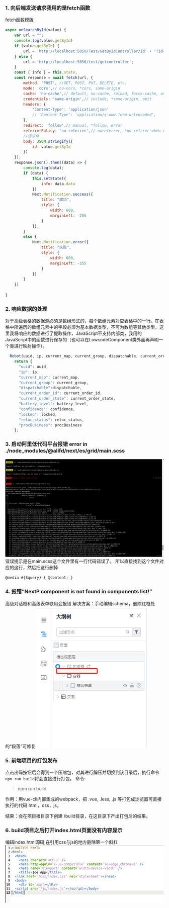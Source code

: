### 1. 向后端发送请求我用的是fetch函数
fetch函数模版
```javascript
async onSearchById(value) {
    var url = "";
    console.log(value.getById)
    if (value.getById) {
        url = 'http://localhost:5050/Test/GetByIdController/id' + '?id=' + value.getById;
    } else {
        url = 'http://localhost:5050/test/getcontroller';
    }
    const { info } = this.state;
    const response = await fetch(url, {
        method: 'POST', //GET, POST, PUT, DELETE, etc.
        mode: 'cors',// no-cors, *cors, same-origin 
        cache: 'no-cache',// default, no-cache, reload, force-cache, only-if-cached
        credentials: 'same-origin',// include, *same-origin, omit
        headers: {
            'Content-Type': 'application/json'
            // 'Content-Type': 'application/x-www-form-urlencoded',
        },
        redirect: 'follow',// manual, *follow, error
        referrerPolicy: 'no-referrer',// noreferrer, *no-refrrer-when-downgrade, origin, origin-when-cross-origin, same-origin, strict-origin,
        //请求体
        body: JSON.stringify({
            id: value.getById
        })
    });
    response.json().then((data) => {
        console.log(data);
        if (data) {
            this.setState({
                info: data.data
            })
            Next.Notification.success({
                title: "成功",
                style: {
                    width: 600,
                    marginLeft: -255
                }
            });
        }
        else {
            Next.Notification.error({
                title: "失败",
                style: {
                    width: 600,
                    marginLeft: -255
                }
            })
        }
    })

}

```

### 2. 响应数据的处理
对于高级表格的数据源必须是数组形式的，每个数组元素对应表格中的一行。在表格中所遍历的数组元素中的字段必须为基本数据类型，不可为数组等其他类型。这里我将响应的数据进行了提取操作，JavaScript不支持内部类，我用的JavaScript中的函数进行保存的（也可以在LowcodeComponent类外面再声明一个类进行映射操作）。
```javascript
  Robot(uuid, ip, current_map, current_group, dispatchable, current_order_id, current_order_state, battery_level, confidence, locked, reloc_status, procBusiness) {
    return {
      "uuid": uuid,
      "ip": ip,
      "current_map": current_map,
      "current_group": current_group,
      "dispatchable":dispatchable,
      "current_order_id": current_order_id,
      "current_order_state": current_order_state,
      "battery_level": battery_level,
      "confidence": confidence,
      "locked": locked,
      "reloc_status": reloc_status,
      "procBusiness": procBusiness
    };
```

### 3. 启动阿里低代码平台报错 error in ./node_modules/@alifd/next/es/grid/main.scss
![image.png](./img/error_node_module.png)
错误提示是在main.scss这个文件里有一行代码错误了。
所以直接找到这个文件对应的这行，然后把这行删掉
```javascript
@media #{$query} { @content; }
```

### 4. 报错“NextP component is not found in components list!”
高级对话框和高级表单联用会报错
解决方案：手动编辑schema，删除红框处的“段落”可修复
![image.png](./img/删除段落.png)

### 5. 前端项目的打包发布
点击出码按钮后会得到一个压缩包，对其进行解压并切换到该目录后，执行命令`npm run build`将会直接进行打包。
命令:
>npm run build

作用：用vue-cli内部集成的webpack，把 .vue, .less, .js 等打包成浏览器可直接执行的代码 html，css，js。

结果：会在项目根目录下创建 /build目录，在这目录下产出打包后的结果。

### 6. build项目之后打开index.html页面没有内容显示
编辑index.html源码,在引用css与js的地方删除第一个斜杠
![image.png](./img/error_html.png)